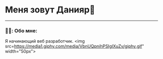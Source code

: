 
# Меня зовут Данияр👋

---


### 👨‍💻: Обо мне: 
Я начинающий веб разработчик.
<img src=https://media1.giphy.com/media/VbnUQpnihPSIgIXuZv/giphy.gif" width="50px"> 

